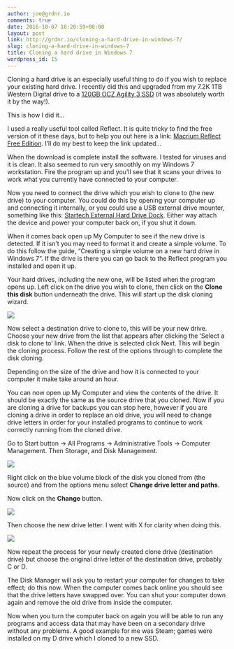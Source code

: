 ```yaml
---
author: joe@grdnr.io
comments: true
date: 2016-10-07 18:20:59+00:00
layout: post
link: http://grdnr.io/cloning-a-hard-drive-in-windows-7/
slug: cloning-a-hard-drive-in-windows-7
title: Cloning a hard drive in Windows 7
wordpress_id: 15
---
```


Cloning a hard drive is an especially useful thing to do if you wish to replace your existing hard drive. I recently did this and upgraded from my 7.2K 1TB Western Digital drive to a [120GB OCZ Agility 3 SSD](http://www.ebuyer.com/268244-ocz-120gb-agility-3-ssd-agt3-25sat3-120g-agt3-25sat3-120g) (it was absolutely worth it by the way!).




This is how I did it…





I used a really useful tool called Reflect. It is quite tricky to find the free version of it these days, but to help you out here is a link: [Macrium Reflect Free Edition](http://download.cnet.com/Macrium-Reflect-Free/3000-2242_4-10845728.html?part=dl-&subj=dl&tag=button). I’ll do my best to keep the link updated…





When the download is complete install the software. I tested for viruses and it is clean. It also seemed to run very smoothly on my Windows 7 workstation. Fire the program up and you’ll see that it scans your drives to work what you currently have connected to your computer.





Now you need to connect the drive which you wish to clone to (the new drive) to your computer. You could do this by opening your computer up and connecting it internally, or you could use a USB external drive mounter, something like this: [Startech External Hard Drive Dock](http://www.ebuyer.com/166418-startech-external-esata-usb-to-sata-hard-drive-dock-hi-speed-satdocku2egb). Either way attach the device and power your computer back on, if you shut it down.





When it comes back open up My Computer to see if the new drive is detected. If it isn’t you may need to format it and create a simple volume. To do this follow the guide, “Creating a simple volume on a new hard drive in Windows 7”. If the drive is there you can go back to the Reflect program you installed and open it up.





Your hard drives, including the new one, will be listed when the program opens up. Left click on the drive you wish to clone, then click on the **Clone this disk** button underneath the drive. This will start up the disk cloning wizard.





[![](http://images.grdnr.io/2012/04/Wizard.png)](http://images.grdnr.io/2012/04/Wizard.png)





Now select a destination drive to clone to, this will be your new drive. Choose your new drive from the list that appears after clicking the ‘Select a disk to clone to’ link. When the drive is selected click Next. This will begin the cloning process. Follow the rest of the options through to complete the disk cloning.





Depending on the size of the drive and how it is connected to your computer it make take around an hour.





You can now open up My Computer and view the contents of the drive. It should be exactly the same as the source drive that you cloned. Now if you are cloning a drive for backups you can stop here, however if you are cloning a drive in order to replace an old drive, you will need to change drive letters in order for your installed programs to continue to work correctly running from the cloned drive.





Go to Start button -> All Programs -> Administrative Tools -> Computer Management. Then Storage, and Disk Management.





[![](http://images.grdnr.io/2012/04/disk-clone-1.png)](http://images.grdnr.io/2012/04/disk-clone-1.png)





Right click on the blue volume block of the disk you cloned from (the source) and from the options menu select **Change drive letter and paths**.





Now click on the **Change** button.





[![](http://images.grdnr.io/2012/04/Change-letter1.png)](http://images.grdnr.io/2012/04/Change-letter1.png)





Then choose the new drive letter. I went with X for clarity when doing this.





[![](http://images.grdnr.io/2012/04/Change-letter2.png)](http://images.grdnr.io/2012/04/Change-letter2.png)





Now repeat the process for your newly created clone drive (destination drive) but choose the original drive letter of the destination drive, probably C or D.





The Disk Manager will ask you to restart your computer for changes to take effect; do this now. When the computer comes back online you should see that the drive letters have swapped over. You can shut your computer down again and remove the old drive from inside the computer.





Now when you turn the computer back on again you will be able to run any programs and access data that may have been on a secondary drive without any problems. A good example for me was Steam; games were installed on my D drive which I cloned to a new SSD.
